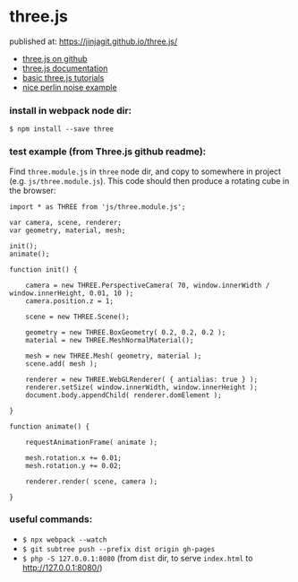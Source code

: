 # three.js

published at: https://jinjagit.github.io/three.js/

* [three.js on github](https://github.com/mrdoob/three.js/)  
* [three.js documentation ](https://threejs.org/docs/)  
* [basic three.js tutorials](https://www.youtube.com/playlist?list=PLRtjMdoYXLf6mvjCmrltvsD0j12ZQDMfE) 
* [nice perlin noise example](https://codepen.io/ya7gisa0/pen/vGJvWw)  

### install in webpack node dir:
`$ npm install --save three`

### test example (from Three.js github readme):
Find `three.module.js` in `three` node dir, and copy to somewhere in project (e.g. `js/three.module.js`). This code should then produce a rotating cube in the browser:  
```
import * as THREE from 'js/three.module.js';

var camera, scene, renderer;
var geometry, material, mesh;

init();
animate();

function init() {

	camera = new THREE.PerspectiveCamera( 70, window.innerWidth / window.innerHeight, 0.01, 10 );
	camera.position.z = 1;

	scene = new THREE.Scene();

	geometry = new THREE.BoxGeometry( 0.2, 0.2, 0.2 );
	material = new THREE.MeshNormalMaterial();

	mesh = new THREE.Mesh( geometry, material );
	scene.add( mesh );

	renderer = new THREE.WebGLRenderer( { antialias: true } );
	renderer.setSize( window.innerWidth, window.innerHeight );
	document.body.appendChild( renderer.domElement );

}

function animate() {

	requestAnimationFrame( animate );

	mesh.rotation.x += 0.01;
	mesh.rotation.y += 0.02;

	renderer.render( scene, camera );

}
```

### useful commands:
* `$ npx webpack --watch`  
* `$ git subtree push --prefix dist origin gh-pages`  
* `$ php -S 127.0.0.1:8080` (from `dist` dir, to serve `index.html` to http://127.0.0.1:8080/)  